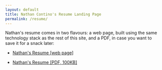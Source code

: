 ```yaml
---
layout: default
title: Nathan Contino's Resume Landing Page
permalink: /resume/
---
```


<p>
Nathan's resume comes in two flavours: a web page, built using the same technology stack as the rest of this site, and a PDF, in case you want to save it for a snack later:
</p>

<ul>
<li><p><a href="/resume-html/" target="_blank">Nathan's Resume [web page]</a></p></li>
<li><p><a href="https://raw.githubusercontent.com/nathan-contino/images/main/images/Nathan_Contino_Resume.pdf">Nathan's Resume [PDF, 100KB]</a></p></li>
</ul>

